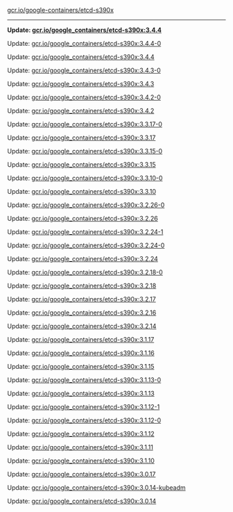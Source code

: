 [gcr.io/google-containers/etcd-s390x](https://hub.docker.com/r/cruse/etcd-s390x/tags/) 

----
**Update: [gcr.io/google_containers/etcd-s390x:3.4.4](https://hub.docker.com/r/cruse/etcd-s390x/tags/)**

Update: [gcr.io/google_containers/etcd-s390x:3.4.4-0](https://hub.docker.com/r/cruse/etcd-s390x/tags/)

Update: [gcr.io/google_containers/etcd-s390x:3.4.4](https://hub.docker.com/r/cruse/etcd-s390x/tags/)

Update: [gcr.io/google_containers/etcd-s390x:3.4.3-0](https://hub.docker.com/r/cruse/etcd-s390x/tags/)

Update: [gcr.io/google_containers/etcd-s390x:3.4.3](https://hub.docker.com/r/cruse/etcd-s390x/tags/)

Update: [gcr.io/google_containers/etcd-s390x:3.4.2-0](https://hub.docker.com/r/cruse/etcd-s390x/tags/)

Update: [gcr.io/google_containers/etcd-s390x:3.4.2](https://hub.docker.com/r/cruse/etcd-s390x/tags/)

Update: [gcr.io/google_containers/etcd-s390x:3.3.17-0](https://hub.docker.com/r/cruse/etcd-s390x/tags/)

Update: [gcr.io/google_containers/etcd-s390x:3.3.17](https://hub.docker.com/r/cruse/etcd-s390x/tags/)

Update: [gcr.io/google_containers/etcd-s390x:3.3.15-0](https://hub.docker.com/r/cruse/etcd-s390x/tags/)

Update: [gcr.io/google_containers/etcd-s390x:3.3.15](https://hub.docker.com/r/cruse/etcd-s390x/tags/)

Update: [gcr.io/google_containers/etcd-s390x:3.3.10-0](https://hub.docker.com/r/cruse/etcd-s390x/tags/)

Update: [gcr.io/google_containers/etcd-s390x:3.3.10](https://hub.docker.com/r/cruse/etcd-s390x/tags/)

Update: [gcr.io/google_containers/etcd-s390x:3.2.26-0](https://hub.docker.com/r/cruse/etcd-s390x/tags/)

Update: [gcr.io/google_containers/etcd-s390x:3.2.26](https://hub.docker.com/r/cruse/etcd-s390x/tags/)

Update: [gcr.io/google_containers/etcd-s390x:3.2.24-1](https://hub.docker.com/r/cruse/etcd-s390x/tags/)

Update: [gcr.io/google_containers/etcd-s390x:3.2.24-0](https://hub.docker.com/r/cruse/etcd-s390x/tags/)

Update: [gcr.io/google_containers/etcd-s390x:3.2.24](https://hub.docker.com/r/cruse/etcd-s390x/tags/)

Update: [gcr.io/google_containers/etcd-s390x:3.2.18-0](https://hub.docker.com/r/cruse/etcd-s390x/tags/)

Update: [gcr.io/google_containers/etcd-s390x:3.2.18](https://hub.docker.com/r/cruse/etcd-s390x/tags/)

Update: [gcr.io/google_containers/etcd-s390x:3.2.17](https://hub.docker.com/r/cruse/etcd-s390x/tags/)

Update: [gcr.io/google_containers/etcd-s390x:3.2.16](https://hub.docker.com/r/cruse/etcd-s390x/tags/)

Update: [gcr.io/google_containers/etcd-s390x:3.2.14](https://hub.docker.com/r/cruse/etcd-s390x/tags/)

Update: [gcr.io/google_containers/etcd-s390x:3.1.17](https://hub.docker.com/r/cruse/etcd-s390x/tags/)

Update: [gcr.io/google_containers/etcd-s390x:3.1.16](https://hub.docker.com/r/cruse/etcd-s390x/tags/)

Update: [gcr.io/google_containers/etcd-s390x:3.1.15](https://hub.docker.com/r/cruse/etcd-s390x/tags/)

Update: [gcr.io/google_containers/etcd-s390x:3.1.13-0](https://hub.docker.com/r/cruse/etcd-s390x/tags/)

Update: [gcr.io/google_containers/etcd-s390x:3.1.13](https://hub.docker.com/r/cruse/etcd-s390x/tags/)

Update: [gcr.io/google_containers/etcd-s390x:3.1.12-1](https://hub.docker.com/r/cruse/etcd-s390x/tags/)

Update: [gcr.io/google_containers/etcd-s390x:3.1.12-0](https://hub.docker.com/r/cruse/etcd-s390x/tags/)

Update: [gcr.io/google_containers/etcd-s390x:3.1.12](https://hub.docker.com/r/cruse/etcd-s390x/tags/)

Update: [gcr.io/google_containers/etcd-s390x:3.1.11](https://hub.docker.com/r/cruse/etcd-s390x/tags/)

Update: [gcr.io/google_containers/etcd-s390x:3.1.10](https://hub.docker.com/r/cruse/etcd-s390x/tags/)

Update: [gcr.io/google_containers/etcd-s390x:3.0.17](https://hub.docker.com/r/cruse/etcd-s390x/tags/)

Update: [gcr.io/google_containers/etcd-s390x:3.0.14-kubeadm](https://hub.docker.com/r/cruse/etcd-s390x/tags/)

Update: [gcr.io/google_containers/etcd-s390x:3.0.14](https://hub.docker.com/r/cruse/etcd-s390x/tags/)

